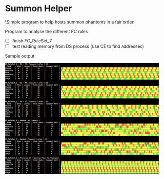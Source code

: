 # Summon Helper

\Simple program to help hosts summon phantoms in a fair order.

Program to analyse the different FC rules
- [ ] finish FC_RuleSet_7
- [ ] test reading memory from DS process (use CE to find addresses)

Sample output:

![Output](FC_RuleSet_Testing.png)
